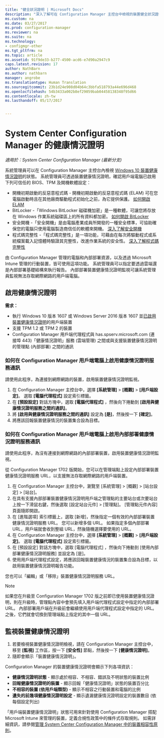 ```yaml
---
title: "健全狀況證明 | Microsoft Docs"
description: "深入了解可在 Configuration Manager 主控台中檢視的裝置健全狀況證明功能。"
ms.custom: na
ms.date: 03/27/2017
ms.prod: configuration-manager
ms.reviewer: na
ms.suite: na
ms.technology:
- configmgr-other
ms.tgt_pltfrm: na
ms.topic: article
ms.assetid: 91f9de33-b277-4500-acd6-e7d90a2947c9
caps.latest.revision: 17
author: NathBarn
ms.author: nathbarn
manager: angrobe
ms.translationtype: Human Translation
ms.sourcegitcommit: 23b1d24e908d04b64c3bbfa518793a44e696d468
ms.openlocfilehash: 54b3433a002b8ef29059bab04458138348f95d66
ms.contentlocale: zh-tw
ms.lasthandoff: 05/17/2017


---
```

# <a name="health-attestation-for-system-center-configuration-manager"></a>System Center Configuration Manager 的健康情況證明

*適用於：System Center Configuration Manager (最新分支)*

系統管理員可以在 Configuration Manager 主控台內檢視 [Windows 10 裝置健康情況證明](https://technet.microsoft.com/library/mt592023.aspx)的狀態。  系統管理員可透過裝置健康情況證明，確認用戶端電腦已啟用下列可信任的 BIOS、TPM 及開機軟體設定：  

-   開機初期啟動的反惡意程式碼 - 開機初期啟動的反惡意程式碼 (ELAM) 可在您電腦啟動時且在其他廠商驅動程式初始化之前，為它提供保護。 [如何開啟 ELAM](https://gallery.technet.microsoft.com/How-to-turn-on-Early-84552ec5)  
-   BitLocker -「Windows BitLocker 磁碟機加密」是一種軟體，可讓您將存放在 Windows 作業系統磁碟區上的所有資料都加密。  [如何開啟 BitLocker](https://gallery.technet.microsoft.com/How-to-turn-on-BitLocker-34294d3d)  
-   安全開機 -「安全開機」是由電腦產業成員所開發的一種安全標準，可協助確保您的電腦只使用電腦製造商信任的軟體來開機。 [深入了解安全開機](https://technet.microsoft.com/library/hh824987.aspx)  
-   程式碼完整性 -「程式碼完整性」是一項功能，可藉由在每次將驅動程式或系統檔案載入記憶體時驗證其完整性，改進作業系統的安全性。 [深入了解程式碼完整性](https://technet.microsoft.com/library/dd348642.aspx)  

由 Configuration Manager 管理的電腦和內部部署資源，以及透過 Microsoft Intune 管理的行動裝置，皆可使用這項功能。 系統管理員可以指定要透過雲端還是內部部署基礎結構來執行報告。 內部部署裝置健康情況證明監視可讓系統管理員監視無法存取網際網路的用戶端電腦。

## <a name="enable-health-attestation"></a>啟用健康情況證明

 **需求：**  

-   執行 Windows 10 版本 1607 或 Windows Server 2016 版本 1607 並[已啟用裝置健康情況證明](https://technet.microsoft.com/windows-server-docs/security/device-health-attestation)的用戶端裝置
-    支援 TPM 1.2 或 TPM 2 的裝置
-   Configuration Manager 用戶端代理程式與 has.spserv.microsoft.com (連接埠 443)「健康情況證明」服務 (雲端管理) 之間或與支援裝置健康情況證明的管理點 (內部部署) 之間的通訊

### <a name="how-to-enable-health-attestation-service-communication-on-configuration-manager-client-computers"></a>如何在 Configuration Manager 用戶端電腦上啟用健康情況證明服務通訊

請使用此程序，為連接到網際網路的裝置，啟用裝置健康情況證明監視。

1.  在 Configuration Manager 主控台中，選擇 **[系統管理]** > **[概觀]** > **[用戶端設定]**。  選取 **[電腦代理程式]** 設定索引標籤。  
2.  在 **[預設設定]** 對話方塊中，選取 **[電腦代理程式]** ，然後向下捲動到 **[啟用與健康情況證明服務之間的通訊]**。  
3.  將 **[啟用與健康情況證明服務之間的通訊]** 設定為 **[是]**，然後按一下 **[確定]**。  
4. 將應該回報裝置健康情況的裝置集合設為目標。

### <a name="how-to-enable-on-premises-health-attestation-service-communication-on-configuration-manager-client-computers"></a>如何在 Configuration Manager 用戶端電腦上啟用內部部署健康情況證明服務通訊
請使用此程序，為沒有連接到網際網路的內部部署裝置，啟用裝置健康情況證明監視。

從 Configuration Manager 1702 版開始，您可以在管理端點上設定內部部署裝置健康情況證明服務 URL，以支援無法存取網際網路的用戶端裝置。

1. 在 Configuration Manager 主控台中，瀏覽至 [系統管理] > [概觀] > [站台設定] > [站台]。
2. 在具有支援內部部署裝置健康情況證明用戶端之管理點的主要站台或次要站台上按一下滑鼠右鍵，然後選取 [設定站台元件] > [管理點]。 [管理點元件內容] 頁面隨即開啟。
3. 在 [進階選項] 索引標籤上，選取 [新增]，然後指定一個有效的內部部署裝置健康情況證明服務 URL。 您可以新增多個 URL。 如果指定多個內部部署 URL，用戶端就會收到整組 URL，然後隨機選擇要使用的 URL。
4.  在 Configuration Manager 主控台中，選擇 **[系統管理]** > **[概觀]** > **[用戶端設定]**。  選取 **[電腦代理程式]** 設定索引標籤。  
5.  在 [預設設定] 對話方塊中，選取 [電腦代理程式] ，然後向下捲動到 [使用內部部署健康情況證明服務] 並設定為 [是]。
6. 使用用戶端代理程式設定，將應該回報裝置健康情況的裝置集合設為目標，以啟用裝置健康情況證明報告功能。

您也可以「編輯」或「移除」裝置健康情況證明服務 URL。

> [!NOTE]
> 如果您在升級至 Configuration Manager 1702 版之前即已使用裝置健康情況證明，則在升級時，管理點內容中會預先填入用戶端代理程式設定中指定的內部部署 URL。 內部部署用戶端在升級前會繼續使用用戶端代理程式設定中指定的 URL。 之後，它們就會切換到管理端點上指定的其中一個 URL。

## <a name="monitor-device-health-attestation"></a>監視裝置健康情況證明

1.  若要檢視裝置健康情況證明檢視，請在 Configuration Manager 主控台中，移至 **[監視]** 工作區，按一下 **[安全性]** 節點，然後按一下 **[健康情況證明]**。  
2.  隨即會顯示「裝置健康情況證明」。  

Configuration Manager 的裝置健康情況證明會顯示下列各項資訊：  

-   **健康情況證明狀態** - 顯示處於相容、不相容、錯誤及不明狀態的裝置比例  
-   **回報健康情況證明的裝置** - 顯示回報「健康情況證明」狀態的裝置百分比  
-   **不相容的裝置 (依用戶端類型)** - 顯示不相容之行動裝置和電腦的比例  
-   **遺失的前幾項健康情況證明設定** - 顯示遺漏健康情況證明設定的裝置數目 (依每個設定列出)

「用戶端裝置健康情況證明」狀態可用來針對使用 Configuration Manager 搭配 Microsoft Intune 來管理的裝置，定義合規性政策中的條件式存取規則。 如需詳細資訊，請參閱[管理 System Center Configuration Manager 中的裝置相容性原則](/sccm/protect/deploy-use/device-compliance-policies)。  

